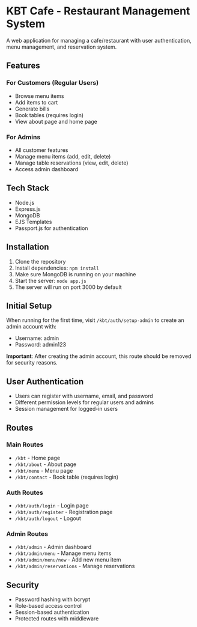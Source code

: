 # KBT Cafe - Restaurant Management System

A web application for managing a cafe/restaurant with user authentication, menu management, and reservation system.

## Features

### For Customers (Regular Users)
- Browse menu items
- Add items to cart
- Generate bills
- Book tables (requires login)
- View about page and home page

### For Admins
- All customer features
- Manage menu items (add, edit, delete)
- Manage table reservations (view, edit, delete)
- Access admin dashboard

## Tech Stack
- Node.js
- Express.js
- MongoDB
- EJS Templates
- Passport.js for authentication

## Installation

1. Clone the repository
2. Install dependencies: `npm install`
3. Make sure MongoDB is running on your machine
4. Start the server: `node app.js`
5. The server will run on port 3000 by default

## Initial Setup

When running for the first time, visit `/kbt/auth/setup-admin` to create an admin account with:
- Username: admin
- Password: admin123

**Important**: After creating the admin account, this route should be removed for security reasons.

## User Authentication

- Users can register with username, email, and password
- Different permission levels for regular users and admins
- Session management for logged-in users

## Routes

### Main Routes
- `/kbt` - Home page
- `/kbt/about` - About page
- `/kbt/menu` - Menu page
- `/kbt/contact` - Book table (requires login)

### Auth Routes
- `/kbt/auth/login` - Login page
- `/kbt/auth/register` - Registration page
- `/kbt/auth/logout` - Logout

### Admin Routes
- `/kbt/admin` - Admin dashboard
- `/kbt/admin/menu` - Manage menu items
- `/kbt/admin/menu/new` - Add new menu item
- `/kbt/admin/reservations` - Manage reservations

## Security
- Password hashing with bcrypt
- Role-based access control
- Session-based authentication
- Protected routes with middleware 